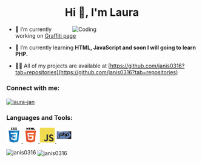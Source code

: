 <h1 align="center">Hi 👋, I'm Laura</h1>

<img align="right" alt="Coding" width="330" src="https://media.tenor.com/8ZpbRdXPnd4AAAAM/programming-crazy.gif">

- 🔭 I’m currently working on [Graffiti page](https://github.com/janis0316/7-graffiti)

- 🌱 I’m currently learning **HTML, JavaScript and soon I will going to learn PHP.**

- 👨‍💻 All of my projects are available at [https://github.com/janis0316?tab=repositories](https://github.com/janis0316?tab=repositories)

<h3 align="left">Connect with me:</h3>
<p align="left">
<a href="https://linkedin.com/in/laura-jan" target="blank"><img align="center" src="https://raw.githubusercontent.com/rahuldkjain/github-profile-readme-generator/master/src/images/icons/Social/linked-in-alt.svg" alt="laura-jan" height="30" width="40" /></a>
</p>

<h3 align="left">Languages and Tools:</h3>
<p align="left"> <a href="https://www.w3schools.com/css/" target="_blank" rel="noreferrer"> <img src="https://raw.githubusercontent.com/devicons/devicon/master/icons/css3/css3-original-wordmark.svg" alt="css3" width="40" height="40"/> </a> <a href="https://www.w3.org/html/" target="_blank" rel="noreferrer"> <img src="https://raw.githubusercontent.com/devicons/devicon/master/icons/html5/html5-original-wordmark.svg" alt="html5" width="40" height="40"/> </a> <a href="https://developer.mozilla.org/en-US/docs/Web/JavaScript" target="_blank" rel="noreferrer"> <img src="https://raw.githubusercontent.com/devicons/devicon/master/icons/javascript/javascript-original.svg" alt="javascript" width="40" height="40"/> </a> <a href="https://www.php.net" target="_blank" rel="noreferrer"> <img src="https://raw.githubusercontent.com/devicons/devicon/master/icons/php/php-original.svg" alt="php" width="40" height="40"/> </a> </p>

<p><img align="left" src="https://github-readme-stats.vercel.app/api/top-langs?username=janis0316&show_icons=true&locale=en&layout=compact" alt="janis0316" /></p>

<p>&nbsp;<img align="center" src="https://github-readme-stats.vercel.app/api?username=janis0316&show_icons=true&locale=en" alt="janis0316" /></p>
